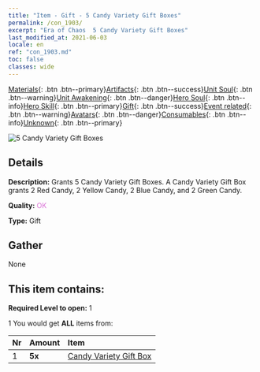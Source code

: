 ```yaml
---
title: "Item - Gift - 5 Candy Variety Gift Boxes"
permalink: /con_1903/
excerpt: "Era of Chaos  5 Candy Variety Gift Boxes"
last_modified_at: 2021-06-03
locale: en
ref: "con_1903.md"
toc: false
classes: wide
---
```

 [Materials](/Items/){: .btn .btn--primary}[Artifacts](/Items/Artifacts/){: .btn .btn--success}[Unit Soul](/Items/UnitSoul/){: .btn .btn--warning}[Unit Awakening](/Items/UnitAwakening/){: .btn .btn--danger}[Hero Soul](/Items/HeroSoul/){: .btn .btn--info}[Hero Skill](/Items/HeroSkill/){: .btn .btn--primary}[Gift](/Items/Gift/){: .btn .btn--success}[Event related](/Items/Events/){: .btn .btn--warning}[Avatars](/Items/Avatars/){: .btn .btn--danger}[Consumables](/Items/Consumables/){: .btn .btn--info}[Unknown](/Items/Unknown/){: .btn .btn--primary}

 ![5 Candy Variety Gift Boxes](/images/t/i_907525.png)

## Details
 **Description:** Grants 5 Candy Variety Gift Boxes. A Candy Variety Gift Box grants 2 Red Candy, 2 Yellow Candy, 2 Blue Candy, and 2 Green Candy.

 **Quality:** <span style="color: #DA70D6">OK</span>

 **Type:** Gift

## Gather

  None

## This item contains:

 **Required Level to open:** 1

 1 You would get **ALL** items  from:

  | Nr | Amount |     Item    |
  |:---|:-------|:------------|
  | 1 |  **5x** | [Candy Variety Gift Box](/Items/con_1902/) |  | 
